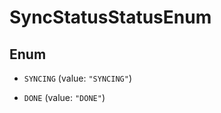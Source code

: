 

# SyncStatusStatusEnum

## Enum


* `SYNCING` (value: `"SYNCING"`)

* `DONE` (value: `"DONE"`)



